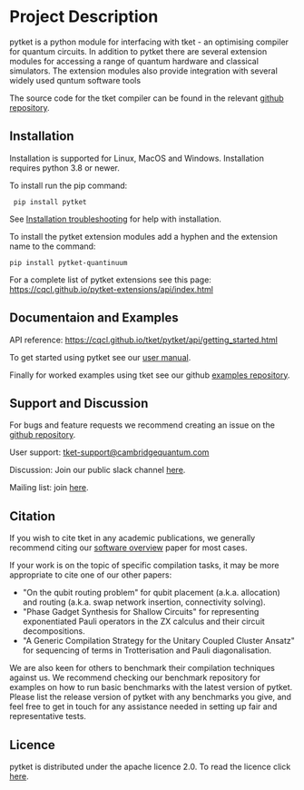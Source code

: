 # Project Description

pytket is a python module for interfacing with tket - an optimising compiler for quantum circuits. In addition to pytket there are several extension modules for accessing a range of quantum hardware and classical simulators. The extension modules also provide integration with several widely used quntum software tools

The source code for the tket compiler can be found in the relevant [github repository](https://github.com/CQCL/tket).

## Installation

Installation is supported for Linux, MacOS and Windows. Installation requires python 3.8 or newer.

To install run the pip command: 

`` pip install pytket``

See [Installation troubleshooting](https://cqcl.github.io/tket/pytket/api/install.html) for help with installation.

To install the pytket extension modules add a hyphen and the extension name to the command:

`` pip install pytket-quantinuum ``

For a complete list of pytket extensions see this page: https://cqcl.github.io/pytket-extensions/api/index.html

## Documentaion and Examples

API reference: https://cqcl.github.io/tket/pytket/api/getting_started.html

To get started using pytket see our [user manual](https://cqcl.github.io/pytket/manual/index.html).

Finally for worked examples using tket see our github [examples repository](https://github.com/CQCL/pytket/tree/main/examples).




## Support and Discussion

For bugs and feature requests we recommend creating an issue on the [github repository](https://github.com/CQCL/pytket).

User support: tket-support@cambridgequantum.com

Discussion: Join our public slack channel [here](https://join.slack.com/t/tketusers/shared_invite/zt-18qmsamj9-UqQFVdkRzxnXCcKtcarLRA).

Mailing list: join [here](https://list.cambridgequantum.com/cgi-bin/mailman/listinfo/tket-users).

## Citation

If you wish to cite tket in any academic publications, we generally recommend citing our [software overview](https://arxiv.org/abs/2003.10611) paper for most cases.

If your work is on the topic of specific compilation tasks, it may be more appropriate to cite one of our other papers:

- "On the qubit routing problem" for qubit placement (a.k.a. allocation) and routing (a.k.a. swap network insertion, connectivity solving).
- "Phase Gadget Synthesis for Shallow Circuits" for representing exponentiated Pauli operators in the ZX calculus and their circuit decompositions.
- "A Generic Compilation Strategy for the Unitary Coupled Cluster Ansatz" for sequencing of terms in Trotterisation and Pauli diagonalisation.

We are also keen for others to benchmark their compilation techniques against us. We recommend checking our benchmark repository for examples on how to run basic benchmarks with the latest version of pytket. Please list the release version of pytket with any benchmarks you give, and feel free to get in touch for any assistance needed in setting up fair and representative tests.

## Licence

pytket is distributed under the apache licence 2.0. To read the licence click [here](https://github.com/CQCL/pytket/blob/main/LICENCE).
